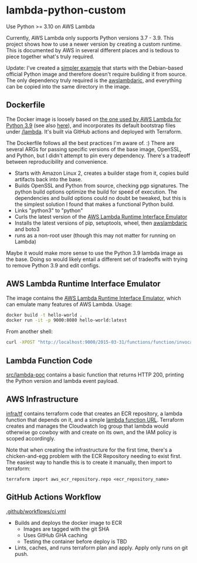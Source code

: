 # lambda-python-custom

Use Python >= 3.10 on AWS Lambda

Currently, AWS Lambda only supports Python versions 3.7 - 3.9. This project shows how to use a newer version by creating
a custom runtime. This is documented by AWS in several different places and is tedious to piece together what's truly
required.

Update: I've created a [simpler example](simple-example) that starts with the Debian-based official Python image and
therefore doesn't require building it from source. The only dependency truly required is
the [awslambdaric](https://github.com/aws/aws-lambda-python-runtime-interface-client), and everything can be copied into
the same directory in the image.

## Dockerfile

The Docker image is loosely based
on [the one used by AWS Lambda for Python 3.9](https://gallery.ecr.aws/lambda/python) (see
also [here](https://github.com/aws/aws-lambda-base-images/tree/python3.9)), and incorporates its default bootstrap files
under [/lambda](lambda). It's built via GitHub actions and deployed with Terraform.

The Dockerfile follows all the best practices I'm aware of. :) There are several ARGs for passing specific versions of
the base image, OpenSSL, and Python, but I didn't attempt to pin every dependency. There's a tradeoff between
reproducibility and convenience.

- Starts with Amazon Linux 2, creates a builder stage from it, copies build artifacts back into the base.
- Builds OpenSSL and Python from source, checking pgp signatures. The python build options optimize the build for speed
  of execution. The dependencies and build options could no doubt be tweaked, but this is the simplest solution I found
  that makes a functional Python build.
- Links "python3" to "python"
- Curls the latest version of
  the [AWS Lambda Runtime Interface Emulator](https://github.com/aws/aws-lambda-runtime-interface-emulator/)
- Installs the latest versions of pip, setuptools, wheel,
  then [awslambdaric](https://github.com/aws/aws-lambda-python-runtime-interface-client) and boto3
- runs as a non-root user (though this may not matter for running on Lambda)

Maybe it would make more sense to use the Python 3.9 lambda image as the base. Doing so would likely entail a different
set of tradeoffs with trying to remove Python 3.9 and edit configs.

## AWS Lambda Runtime Interface Emulator

The image contains
the [AWS Lambda Runtime Interface Emulator](https://github.com/aws/aws-lambda-runtime-interface-emulator/), which can
emulate many features of AWS Lambda. Usage:

```bash
docker build -t hello-world .
docker run -it -p 9000:8080 hello-world:latest
```

From another shell:

```bash
curl -XPOST "http://localhost:9000/2015-03-31/functions/function/invocations" -d '{}'
```

## Lambda Function Code

[src/lambda-poc](src/lambda-poc) contains a basic function that returns HTTP 200, printing the Python version and lambda
event payload.

## AWS Infrastructure

[infra/tf](infra/tf) contains terraform code that creates an ECR repository, a lambda function that depends on it, and a
simple [lambda function URL](https://docs.aws.amazon.com/lambda/latest/dg/lambda-urls.html). Terraform creates and
manages the Cloudwatch log group that lambda would otherwise go cowboy with and create on its own, and the IAM policy is
scoped accordingly.

Note that when creating the infrastructure for the first time, there's a chicken-and-egg problem with the ECR Repository
needing to exist first. The easiest way to handle this is to create it manually, then import to terraform:

`terraform import aws_ecr_repository.repo <ecr_repository_name>`

## GitHub Actions Workflow

[.github/workflows/ci.yml](.github/workflows/ci.yml)

- Builds and deploys the docker image to ECR
    - Images are tagged with the git SHA
    - Uses GitHub GHA caching
    - Testing the container before deploy is TBD
- Lints, caches, and runs terraform plan and apply. Apply only runs on git push.
